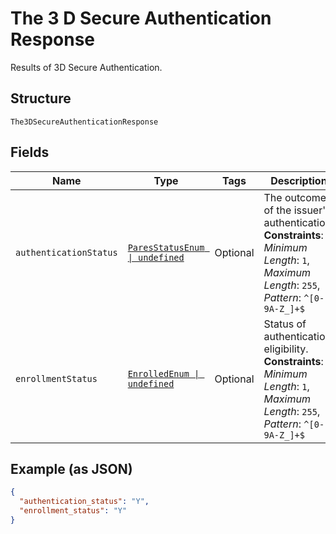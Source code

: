 
# The 3 D Secure Authentication Response

Results of 3D Secure Authentication.

## Structure

`The3DSecureAuthenticationResponse`

## Fields

| Name | Type | Tags | Description |
|  --- | --- | --- | --- |
| `authenticationStatus` | [`ParesStatusEnum \| undefined`](../../doc/models/pares-status-enum.md) | Optional | The outcome of the issuer's authentication.<br>**Constraints**: *Minimum Length*: `1`, *Maximum Length*: `255`, *Pattern*: `^[0-9A-Z_]+$` |
| `enrollmentStatus` | [`EnrolledEnum \| undefined`](../../doc/models/enrolled-enum.md) | Optional | Status of authentication eligibility.<br>**Constraints**: *Minimum Length*: `1`, *Maximum Length*: `255`, *Pattern*: `^[0-9A-Z_]+$` |

## Example (as JSON)

```json
{
  "authentication_status": "Y",
  "enrollment_status": "Y"
}
```

